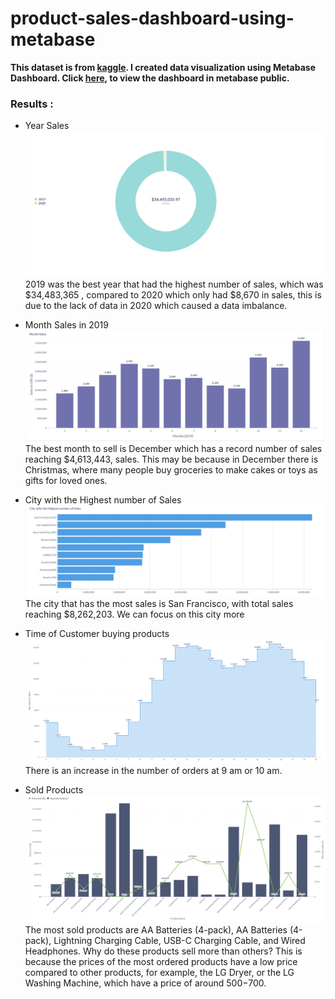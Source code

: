 # product-sales-dashboard-using-metabase

**This dataset is from [**kaggle**](https://www.kaggle.com/knightbearr/sales-product-data). I created data visualization using Metabase Dashboard. Click [**here**](https://chanlyseptianmetabase.herokuapp.com/public/dashboard/6ab8fc84-ed3c-4553-bf42-557a581a9342), to view the dashboard in metabase public.**

### Results : 

- Year Sales
![textblob](https://raw.githubusercontent.com/chanlyseptian/product-sales-dashboard-using-metabase/master/year%20sales.png)
2019 was the best year that had the highest number of sales, which was $34,483,365 , compared to 2020 which only had $8,670 in sales, this is due to the lack of data in 2020 which caused a data imbalance.

- Month Sales in 2019
![textblob](https://raw.githubusercontent.com/chanlyseptian/product-sales-dashboard-using-metabase/master/month%20sales.png)
The best month to sell is December which has a record number of sales reaching $4,613,443, sales. This may be because in December there is Christmas, where many people buy groceries to make cakes or toys as gifts for loved ones.

- City with the Highest number of Sales
![textblob](https://raw.githubusercontent.com/chanlyseptian/product-sales-dashboard-using-metabase/master/city%20with%20the%20highest%20number%20of%20sales.png)
The city that has the most sales is San Francisco, with total sales reaching $8,262,203. We can focus on this city more

- Time of Customer buying products
![textblob](https://raw.githubusercontent.com/chanlyseptian/product-sales-dashboard-using-metabase/master/time%20of%20customer%20buying%20products.png)
There is an increase in the number of orders at 9 am or 10 am.


- Sold Products
![textblob](https://raw.githubusercontent.com/chanlyseptian/product-sales-dashboard-using-metabase/master/sold%20products.png)
The most sold products are AA Batteries (4-pack), AA Batteries (4-pack), Lightning Charging Cable, USB-C Charging Cable, and Wired Headphones. Why do these products sell more than others? This is because the prices of the most ordered products have a low price compared to other products, for example, the LG Dryer, or the LG Washing Machine, which have a price of around $500−$700.
